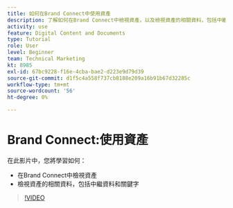 ```yaml
---
title: 如何在Brand Connect中使用資產
description: 了解如何在Brand Connect中檢視資產，以及檢視資產的相關資料，包括中繼資料和關鍵字 [!UICONTROL Workfront DAM].
activity: use
feature: Digital Content and Documents
type: Tutorial
role: User
level: Beginner
team: Technical Marketing
kt: 8985
exl-id: 67bc9228-f16e-4cba-bae2-d223e9d79d39
source-git-commit: d1f5c4a558f737cb8188e209a16b91b67d32285c
workflow-type: tm+mt
source-wordcount: '56'
ht-degree: 0%

---
```


# Brand Connect:使用資產

在此影片中，您將學習如何：

* 在Brand Connect中檢視資產
* 檢視資產的相關資料，包括中繼資料和關鍵字

>[!VIDEO](https://video.tv.adobe.com/v/335247/?quality=12)
